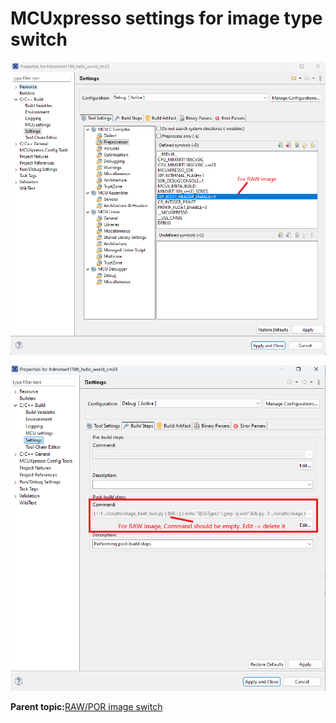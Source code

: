 # MCUxpresso settings for image type switch

![](../images/mcuxpresso_setting_for_image_type_switch.png "MCUxpresso settings for image type switch")

![](../images/mcuxpresso_setting_for_image_type_switch2.png "MCUxpresso settings for image type switch for raw image")

**Parent topic:**[RAW/POR image switch](../topics/RAW_POR_image_switch.md)


